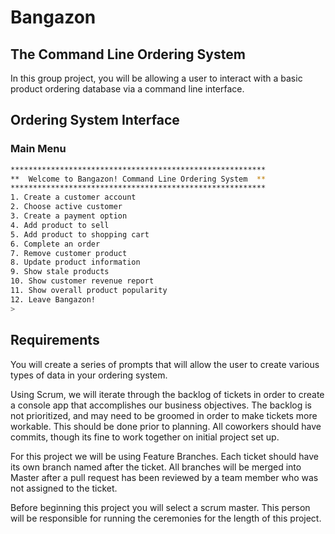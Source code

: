 # Bangazon

## The Command Line Ordering System

In this group project, you will be allowing a user to interact with a basic product ordering database via a command line interface.

## Ordering System Interface

### Main Menu

```bash
*********************************************************
**  Welcome to Bangazon! Command Line Ordering System  **
*********************************************************
1. Create a customer account
2. Choose active customer
3. Create a payment option
4. Add product to sell
5. Add product to shopping cart
6. Complete an order
7. Remove customer product
8. Update product information
9. Show stale products
10. Show customer revenue report
11. Show overall product popularity
12. Leave Bangazon!
>
```

## Requirements

You will create a series of prompts that will allow the user to create various types of data in your ordering system.

Using Scrum, we will iterate through the backlog of tickets in order to create a console app that accomplishes our business objectives.  The backlog is not prioritized, and may need to be groomed in order to make tickets more workable.  This should be done prior to planning.  All coworkers should have commits, though its fine to work together on initial project set up.

For this project we will be using Feature Branches.  Each ticket should have its own branch named after the ticket.  All branches will be merged into Master after a pull request has been reviewed by a team member who was not assigned to the ticket.

Before beginning this project you will select a scrum master.  This person will be responsible for running the ceremonies for the length of this project.
